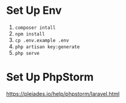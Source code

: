# Set Up Env
1. `composer intall`  
1. `npm install`  
1. `cp .env.example .env`  
1. `php artisan key:generate`  
1. `php serve`  

# Set Up PhpStorm
https://pleiades.io/help/phpstorm/laravel.html